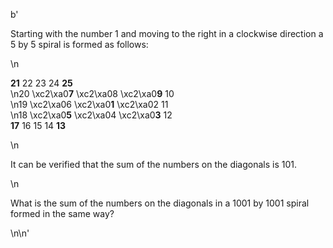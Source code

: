 b'<p>Starting with the number 1 and moving to the right in a clockwise direction a 5 by 5 spiral is formed as follows:</p>\n<p class="monospace center"><span class="red"><b>21</b></span> 22 23 24 <span class="red"><b>25</b></span><br />\n20 \xc2\xa0<span class="red"><b>7</b></span> \xc2\xa08 \xc2\xa0<span class="red"><b>9</b></span> 10<br />\n19 \xc2\xa06 \xc2\xa0<span class="red"><b>1</b></span> \xc2\xa02 11<br />\n18 \xc2\xa0<span class="red"><b>5</b></span> \xc2\xa04 \xc2\xa0<span class="red"><b>3</b></span> 12<br /><span class="red"><b>17</b></span> 16 15 14 <span class="red"><b>13</b></span></p>\n<p>It can be verified that the sum of the numbers on the diagonals is 101.</p>\n<p>What is the sum of the numbers on the diagonals in a 1001 by 1001 spiral formed in the same way?</p>\n\n'